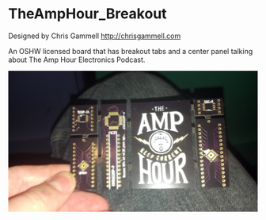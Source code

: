 TheAmpHour_Breakout
===================

Designed by Chris Gammell
http://chrisgammell.com

An OSHW licensed board that has breakout tabs and a center panel talking about The Amp Hour Electronics Podcast.

![Alt text](/Photos/TAH_board.jpg "The Amp Hour Breakout Board")